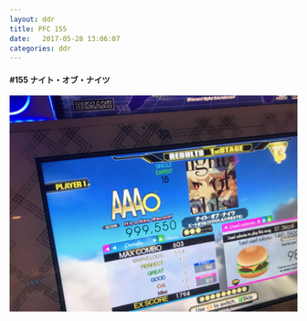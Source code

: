 ```yaml
---
layout: ddr
title: PFC 155
date:   2017-05-28 13:06:07
categories: ddr
---
```


#### **#155** ナイト・オブ・ナイツ
![](/images/pfc/155_ナイト・オブ・ナイツ.jpg)
